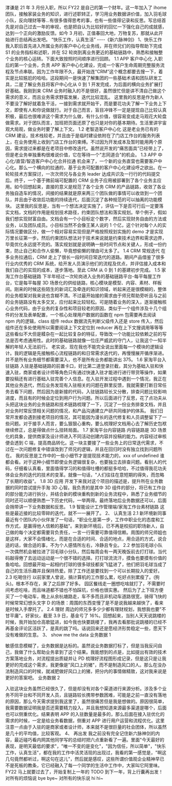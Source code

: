 <!--
 * @文件描述:
 * @公司: thundersdata
 * @作者: 于效仟
 * @Date: 2022-05-18 10:26:47
 * @LastEditors: 于效仟
 * @LastEditTime: 2022-05-18 10:26:48
-->

涍谦是 21 年 3 月份入职，所以 FY22 是自己的第一个财年。这一年加入了 ihome 团队，接触家装业务的知识，进行述职转正，学习用业务数据讲价值，加入羽毛球小队，反向理财等等...有很多值得思考的事，也有一些值得记录和反思。写总结首先是对自己过去一年的审视，也是把自认为比较好的回忆一下强化自己的成就感，达到一个正向的激励反馈。如今 3 月初，正值春回大地，万物复苏，那就从此开始进行总结再出发吧。
“快乐工作，认真生活” ----《新六脉神剑》
1、快乐工作
我入职后首先进入所属业务的客户中心化业务线，并在师兄们的指导帮助下完成 S1 的业务指标和述职，并在 S2 轮岗到离业务更近的基础链路中，熟悉和接触整个业务的核心运转。下面大致按照时间顺序进行回顾。
1.1 APP 客户中心化
入职后的第一个业务，负责 APP 客户中心化建设，完成一个客户生命周期完整服务流程及节点串联。因为工作年限不久，最开始连“CRM”这个概念都要去搜一下，着实是比较尴尬的哈哈。这段期间一是快速了解集团的一些基础术语和团队研发工具，二是了解业务且将客户中心化从 0 到 1 开发完成，为后面的横向业务扩展打好基础。我刚到来 CRM 业务时融入的不是很好，虽然很忙但是讲不清自己做这个需求的意义，而且业务需求野蛮发展，迭代比较混乱。
这里我的反思是作为新人不要没了解好就着急干活，一接到需求就开始干，而是要花功夫了解一下业务上下文，即使有人和你说做就行。对于自己而言，盲目冲锋不一定是提现自己比较认真积极，最后也很难讲这个需求为什么做，有什么价值，很容易变成走马观花大轮盘做需求。对于团队而言，加班把页面还原了也只是对你的基本期待。生活里讲宇宙观大局观，做业务时要了解上下文。
1.2 老智造客户中心化
这是老业务已有的 CRM 建设，技术栈较老，并且由于是临时建设依附在了门店工作台的服务列表上，在业务使用上收到门店工作台的束缚。不过因为开发成本及暂时能用两个原因，需求提过来都是在老项目中修改迭代。虽然说开发的“痛苦面具”已经带上了，但是老业务单独重构很难说价值，它在等待一个"志同道合"的机会。
1.3 APP 中心化/直营/智造客户中心化合并拉通
机会来了，一个新的业务直营也需要客户中心化。那么一个横向的拉通的，基于业务可配置的客户中心化建设呼之欲出。在一轮轮技术方案探讨，一次次师兄与各业务 leader 达成共识及一行行的代码提交后。终于，一个基于微前端可配置的 CRM 业务子应用被部署到了各个业务主应用。如今回想起来，直接的意义是规范了各个业务 CRM 的产品链路，收敛了各业务独自造车的情况，间接的结果就是原来两三个团队做的事情可以收敛到一个团队，并且由于收敛后功能的持续迭代，后面沉淀了各种规范的可以抽离的功能模块。
这里我的反思是，当有一个想法决定实施了，评估一下是否可行后一定要落实文档，文档的作用是规划技术路径，约束团队想法和落实规划。举个例子，假如我们想实现财富自由。文档会有一个小目标定个数字，然后实现财务自由的方法或业务，以及团队成员。小目标当然不会像王某人说的 1 个亿，这个针对每个人的实际情况要做区分，做一个相对容易实现但是严格按照规划实施的 demo 才是实现万里长征第一步。然后约束团队想法对于技术来说就是约束技术边界和需求边界，毕竟优化永远提不完的。落实规划就是说明确一些时间节点和关键人，形成一份约束，防止自己和合作人偷懒，毕竟想偷懒的理由可太多了。
1.4 CRM 常规迭代
在多业务拉通后，CRM 走上了很长一段时间日常迭代的道路。期间产品借鉴了很多行业内优秀的 CRM 系统，给开发人员演示他们的流程及优点，并评估接入成本和我们自己的实现的成本，逐步落地。至此 CRM 从 0 到 1 的基建初步完成。
1.5 家淘工作台基础链路
下半年经过一次轮岗进入业务的基础链路平台-每平每屋工作台，它是每平每屋 3D 场景化的供给链路，核心模块是模型、内容、素材、样板间。刚来的时候这些陌生的新词汇及牵连的知识领域，听起来还是很模糊的，整体的业务框架对我来说也含糊不清。不过最开始接的需求由于师兄帮助旁听且与之前的业务链路没有太多交叉，应付起来比较轻松。可是随着业务的深入，逐渐接触核心业务代码，由于业务的复杂性和项目较老的原因，类似于一个组件涉及十几个组件的分发及表单配置，一个核心处理用户数据的函数在 npm 包需要再去阅读 npm 内的逻辑，class 组件 redux 数据流先判断父级传入还是 store 传入，然后组件还在多处使用所以需要阅读上下文定位到 reducer 再在上下文搜调用等等等这些看似不大但是糅杂在一起比较复杂的特征，导致改一个功能比较依赖之前的写法是否考虑通用性。此时的基础链路就像一位庄严威武的守门人，让我这个一知半解的年轻人无法前行。
老实说，现在我也不能完全说出里面每一个模块的逻辑设计。我的逻辑是先接触核心流程链路的和日常需求迭代的，再慢慢展开循序渐进。并不是所有业务细节都需要深入，也不是所有业务都能讲出 375。
1.6 家淘平台入驻链路
入驻是基础链路的前置卡口，好比第二道登录拦截，其分为基础入驻和快速入驻，商家或者设计师等角色只有通过快速入驻才能进行进行带货等操作，如果要投稿还有进行基础入驻完善个人信息。在入驻开发过程中遇到一个情况，我正在其他业务迭代，然后业务发现有入驻相关的问题在群里反馈，我就需要打断日常任务去看下问题，然后因为是新接的代码，入驻链路较长又分散，排查问题比较影响进度，而且有的时候会定位到用户行为问题。所以后面进行了反思，花了点功夫从头把这块业务的业务链路和技术链路梳理了一下，沉淀了一份业务排查文档，并且对业务时常反馈相关问题的情况，和产品沟通建立产研共同维护的体系。
我们日常开发都会遇到接老项目的情况，其可能因为漫长的迭代修复和人员调整留下了一些问题。对于接手人而言，要么狠狠心重构，要么梳理好文档用心去了解历史包袱继续修正，总是得做点什么扭转局面。
1.7 家淘平台内容链路
内容链路是 3D 场景化的具象，提供商家及设计师进入不同活动创建内容并投稿的能力。内容经过审核便会透到 C 端，提高商品转化。这一块主要接了一些业务上的日常迭代需求，不过在一次问题修复中错误改到了师兄的逻辑，并且在回归时没有独立找到问题所在。
我的反思是工作中的一些小细节才是提现技术能力的，xxx of undefined 谁都会看。对于这种小细节即使业务逻辑很复杂，也要独立去排查问题。看别人的代码，仔细看认真看，里面值得学习的和值得吐槽的都挺多哈哈，不过值得我花功夫体会业务的迭代的技术的变革。就像一句话，"人们往往在意短期的得失，而忽略了长期的收益"。
1.8 3D 应用
开发下来我对这个项目的描述是，提升所在业务数据的同时尝试提升手淘 3D 心智。我负责的是其中 3D 组件的部分，将已有工作台的部分能力进行拆分，并结合新的模块重构到新的业务流程中，熟悉了业务细节的同时还可以顺便熟悉一下历史代码，一举两得。最终落地后业务数据还可以，后面会捎带讲一下业务数据和反思。
1.9 智能设计工作管理端/家淘工作台素材链路
这些是最近接的比较零碎的迭代，就不一一展开了。
2、 认真生活
2.1 新环境新同事
最近有个团队内小伙伴发了一句话，"职业化是第一步，工作中职业化的态度和工作方式，是赢得他人信赖的基础"。来到新环境后，已不再是校招的职场新人，自己做的每个决定都需要背负责任，一言一行需要可靠值得信赖。周围的师兄师姐也是这样，大家不会情绪化，而是在合适的时间、合适的地点，用合适的方式，说合适的话，做合适的事，不为个人感情所左右，冷静且专业。
2.2 参加羽毛球小队
一次偶然机会被拉进了羽毛球小分队，然后每周会有一两天晚饭前去打打球。当代码敲得倦了去运动运动是一个很不错的选择。打打球流流汗，摸鱼也要摸有价值的鱼哈哈。回想最开始一起相约打球的很多球技都突飞猛进了，他们把羽毛球当成了自己的生活乐趣并且保持热爱。除了工作还是要找到一个可以长期投入的爱好。
2.3 吃喝住行
以前家里人曾说，搞计算机的工作那么累，吃好点别累瘦了。(狗头)。根本不存在，来了之后胖了好多。
园区餐线走一圈想吃啥就打了，不需要时间考虑吃啥，而且味道都不错也不怕踩坑，价格也很实惠。
然后为了上下班方便买了一个电动车，晚上从余杭塘路走，车不多而且非机动车道路很宽，骑得飞快的时候常常幻想头文字 D 的场景：周围的东西变慢了是不是说我越来越快了，看来是时候入手摩托了。
2.4 理财
周边的师兄多多少少都有理财规划，我想我也要"不甘平庸"。好家伙，截至 3.9 日，基金亏了 16%。回想起来，当别人天天说跳楼的时候，我开始加仓高歌猛进，如今我也快要跳楼了，我再去看那批说跳楼的已经不再基金评论区活跃了，是真的跳了吗。话说回来还是愿经济形势稳定一些，愿天下没有难做的生意。
3、 show me the data
业务数据 1

敏感信息模糊了，业务数据是达标的。虽然说业务数据打标了，但是当我反问自己，我做了什么帮助业务拿到了这个结果。我能想到的点是，比如提出有效的技术方案落地业务，对流程提出质疑并让 PD 梳理好流程图形成记录，但是这只是让我更好的完成这个需求，我更像是"风口上的猪"，而不是制造风口的人。那么在没办法制造风口的时候，就减肥做好风口上的猪，把分内的事情做精致，这对我来说是更好的答案吧。
业务数据 2

入驻这块业务虽然已经很久了，但是却没有对各个渠道进行来源分析。涉及多个业务不同平台和不同开发人员，且链路较长携带参数困难，可能是之前一直没有落地的原因，那么今天需求提到我这里了，虽然很痛苦但是我是想做的。原因很简单，我需要数据证明我是否还需要精力投入，并且我想知道来源最多渠道是哪个，后面也可以侧重优化。结果表明 APP 的入驻数量是最多的，那么后面在接入驻优化的需求的时候，一定是给业务看数据，侧重对 APP 进行用户运营和流程优化。这里注意一点由于入驻的是商家或者设计师，本来就不是很巨量的社会团体，所以虽然是几十的平均值，比较客观。
4、 再出发
我之前没有完全记住新六脉神剑的内容，最近碰巧看内网其他同学写的总结时把六点重新看了一遍。里面"今天最好的表现，是明天最低的要求"，"唯一不变的是变化"，"因为信任，所以简单"，"快乐工作，认真生活"，都在我的工作中活灵活现的出现过，我看的第一感觉是，"啊这几句竟然都听过，啊这句在这儿"，然后就是感叹，这些所谓价值观企业精神早已不是死板的教条，它已经融入了每一个同学的生活中工作中，大家叫它阿里味。
FY22 马上就要过去了，开始复制上一年的 TODO 到下一年，背上行囊再出发！
对所有的烦恼说 bye bye~
对所有的快乐说 hi hi~
